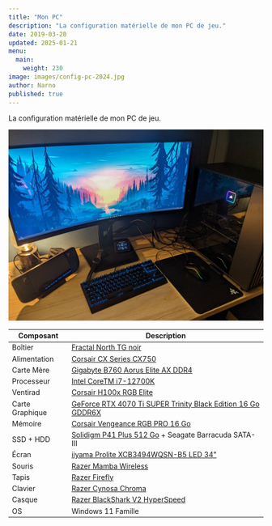 ```yaml
---
title: "Mon PC"
description: "La configuration matérielle de mon PC de jeu."
date: 2019-03-20
updated: 2025-01-21
menu:
  main:
    weight: 230
image: images/config-pc-2024.jpg
author: Narno
published: true
---
```

La configuration matérielle de mon PC de jeu.

![Photo de mon bureau, avec mon nouveau PC et un écran large](../assets/images/config-pc-2024.jpg "Photo de mon bureau, avec mon nouveau PC et un écran large")

| Composant       | Description |
| --------------- | ----------- |
| Boîtier         | [Fractal North TG noir](https://www.fractal-design.com/products/cases/north/north/charcoal-black/) |
| Alimentation    | [Corsair CX Series CX750](https://www.corsair.com/fr/fr/p/psu/cp-9020279-eu/cx-series-cx750-750-watt-80-plus-bronze-atx-power-supply-eu-cp-9020279-eu) |
| Carte Mère      | [Gigabyte B760 Aorus Elite AX DDR4](https://www.gigabyte.com/fr/Motherboard/B760-AORUS-ELITE-AX-DDR4-rev-1x#kf) |
| Processeur      | [Intel CoreTM i7-12700K](https://www.intel.fr/content/www/fr/fr/products/sku/134594/intel-core-i712700k-processor-25m-cache-up-to-5-00-ghz/specifications.html) |
| Ventirad        | [Corsair H100x RGB Elite](https://www.corsair.com/fr/fr/p/cpu-coolers/cw-9060065-ww/icue-h100x-rgb-elite-liquid-cpu-cooler) |
| Carte Graphique | [GeForce RTX 4070 Ti SUPER Trinity Black Edition 16 Go GDDR6X](https://www.zotac.com/fr/product/graphics_card/zotac-gaming-geforce-rtx-4070-ti-super-trinity-black-edition-16gb-gddr6x-0) |
| Mémoire         | [Corsair Vengeance RGB PRO 16 Go](https://www.corsair.com/fr/fr/p/memory/cmw16gx4m2c3200c16/vengeancea-rgb-pro-16gb-2-x-8gb-ddr4-dram-3200mhz-c16-memory-kit-a-black-cmw16gx4m2c3200c16) |
| SSD + HDD       | [Solidigm P41 Plus 512 Go](https://www.solidigm.com/products/client/plus-series/p41.html) + Seagate Barracuda SATA-III |
| Écran           | [iiyama Prolite XCB3494WQSN-B5 LED 34"](https://iiyama.com/fr_fr/produits/prolite-xcb3494wqsn-b5/) |
| Souris          | [Razer Mamba Wireless](https://www.razer.com/fr-fr/gaming-mice/razer-mamba-wireless) |
| Tapis           | [Razer Firefly](https://www.razer.com/fr-fr/gaming-mouse-mats/razer-firefly) |
| Clavier         | [Razer Cynosa Chroma](https://www.razer.com/fr-fr/gaming-keyboards-keypads/razer-cynosa-chroma) |
| Casque          | [Razer BlackShark V2 HyperSpeed](https://www.razer.com/fr-fr/gaming-headsets/razer-blackshark-v2-hyperspeed) |
| OS              | Windows 11 Famille |
